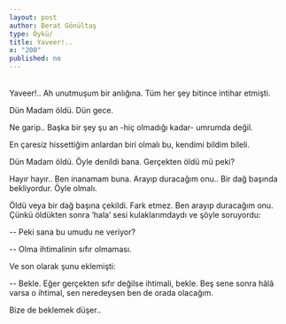 ```yaml
---
layout: post
author: Berat Gönültaş
type: Öykü/
title: Yaveer!..
x: "200"
published: no
---
```

<br/>
Yaveer!.. Ah unutmuşum bir anlığına. Tüm her şey bitince intihar etmişti.

Dün Madam öldü. Dün gece.

Ne garip.. Başka bir şey şu an -hiç olmadığı kadar- umrumda değil.

En çaresiz hissettiğim anlardan biri olmalı bu, kendimi bildim bileli.

Dün Madam öldü. Öyle denildi bana. Gerçekten öldü mü peki?

Hayır hayır.. Ben inanamam buna. Arayıp duracağım onu.. Bir dağ başında bekliyordur. Öyle olmalı.

Öldü veya bir dağ başına çekildi. Fark etmez. Ben arayıp duracağım onu. Çünkü öldükten sonra ‘hala’ sesi kulaklarımdaydı ve şöyle soruyordu:

-- Peki sana bu umudu ne veriyor?

-- Olma ihtimalinin sıfır olmaması.

Ve son olarak şunu eklemişti:

-- Bekle. Eğer gerçekten sıfır değilse ihtimali, bekle. Beş sene sonra hâlâ varsa o ihtimal, sen neredeysen ben de orada olacağım.

Bize de beklemek düşer..
